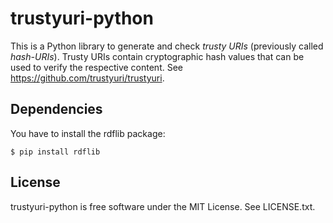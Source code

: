 trustyuri-python
================

This is a Python library to generate and check _trusty URIs_ (previously called
_hash-URIs_). Trusty URIs contain cryptographic hash values that can be used to
verify the respective content.
See https://github.com/trustyuri/trustyuri.


Dependencies
------------

You have to install the rdflib package:

    $ pip install rdflib


License
-------

trustyuri-python is free software under the MIT License. See LICENSE.txt.
